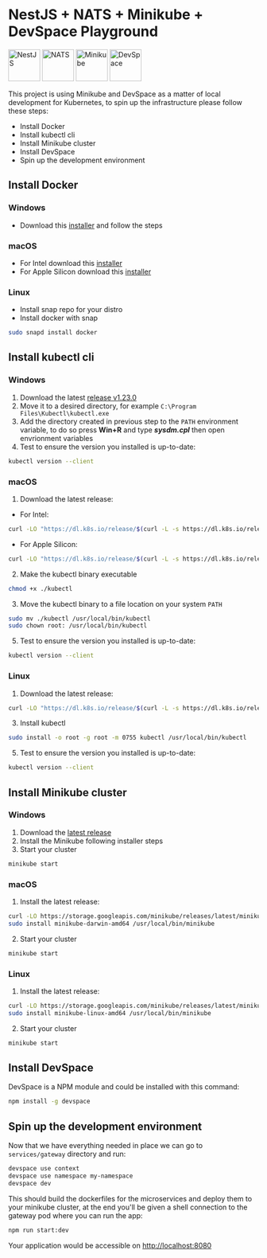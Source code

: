 # NestJS + NATS + Minikube + DevSpace Playground

<img src="https://d33wubrfki0l68.cloudfront.net/e937e774cbbe23635999615ad5d7732decad182a/26072/logo-small.ede75a6b.svg" alt="NestJS" height="64"> <img src="https://nats.io/img/logos/nats-icon-white.png" alt="NATS" height="64">  <img src="https://raw.githubusercontent.com/kubernetes/minikube/master/images/logo/logo.png" alt="Minikube" height="64">  <img src="https://devspace.sh/cli/img/logo-devspace.svg" alt="DevSpace" height="64"> 

This project is using Minikube and DevSpace as a matter of local development for Kubernetes, to spin up the infrastructure please follow these steps:

- Install Docker
- Install kubectl cli
- Install Minikube cluster
- Install DevSpace
- Spin up the development environment

## Install Docker
### Windows
- Download this [installer](https://desktop.docker.com/win/main/amd64/Docker%20Desktop%20Installer.exe?utm_source=docker&utm_medium=webreferral&utm_campaign=dd-smartbutton&utm_location=header) and follow the steps

### macOS
- For Intel download this [installer](https://desktop.docker.com/mac/main/amd64/Docker.dmg)
- For Apple Silicon download this [installer](https://desktop.docker.com/mac/main/arm64/Docker.dmg)

### Linux
- Install snap repo for your distro
- Install docker with snap
```bash
sudo snapd install docker
```

## Install kubectl cli
### Windows
1. Download the latest [release v1.23.0](https://dl.k8s.io/release/v1.23.0/bin/windows/amd64/kubectl.exe)
2. Move it to a desired directory, for example `C:\Program Files\Kubectl\kubectl.exe`
3. Add the directory created in previous step to the `PATH` environment variable,
to do so press **Win+R** and type _**sysdm.cpl**_ then open envrionment variables
4. Test to ensure the version you installed is up-to-date:
 ```bash
 kubectl version --client
 ```

### macOS
1. Download the latest release:
- For Intel:
```bash
curl -LO "https://dl.k8s.io/release/$(curl -L -s https://dl.k8s.io/release/stable.txt)/bin/darwin/amd64/kubectl"
```
- For Apple Silicon:
```bash
curl -LO "https://dl.k8s.io/release/$(curl -L -s https://dl.k8s.io/release/stable.txt)/bin/darwin/arm64/kubectl"
```
2. Make the kubectl binary executable 
```bash
chmod +x ./kubectl
```
3. Move the kubectl binary to a file location on your system `PATH`
```bash
sudo mv ./kubectl /usr/local/bin/kubectl
sudo chown root: /usr/local/bin/kubectl
```
5. Test to ensure the version you installed is up-to-date:
 ```bash
 kubectl version --client
 ```

### Linux
1. Download the latest release: 
```bash
curl -LO "https://dl.k8s.io/release/$(curl -L -s https://dl.k8s.io/release/stable.txt)/bin/linux/amd64/kubectl"
```
3. Install kubectl 
```bash
sudo install -o root -g root -m 0755 kubectl /usr/local/bin/kubectl
```
5. Test to ensure the version you installed is up-to-date:
 ```bash
 kubectl version --client
 ```

## Install Minikube cluster
### Windows
1. Download the [latest release](https://storage.googleapis.com/minikube/releases/latest/minikube-installer.exe)
2. Install the Minikube following installer steps
3. Start your cluster 
```bash
minikube start
```

### macOS
1. Install the latest release:
```bash 
curl -LO https://storage.googleapis.com/minikube/releases/latest/minikube-darwin-amd64
sudo install minikube-darwin-amd64 /usr/local/bin/minikube
```
2. Start your cluster
```bash
minikube start
```

### Linux
1. Install the latest release:
```bash 
curl -LO https://storage.googleapis.com/minikube/releases/latest/minikube-linux-amd64
sudo install minikube-linux-amd64 /usr/local/bin/minikube
```
2. Start your cluster
```bash
minikube start
```

## Install DevSpace
DevSpace is a NPM module and could be installed with this command:
```bash
npm install -g devspace
```

## Spin up the development environment
Now that we have everything needed in place we can go to `services/gateway` directory
and run:
```bash
devspace use context
devspace use namespace my-namespace
devspace dev
```
This should build the dockerfiles for the microservices and deploy them to your minikube cluster, at the end you'll be given a shell connection to the gateway pod where you can run the app:
```bash
npm run start:dev
```
Your application would be accessible on [http://localhost:8080](http://localhost:8080)
